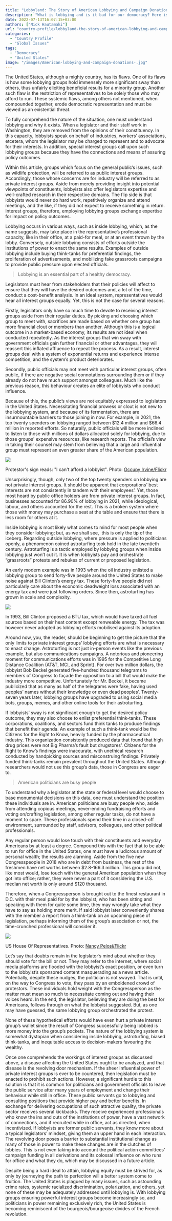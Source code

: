 ```yaml
---
title: "Lobbyland: The Story of American Lobbying and Campaign Donations"
description: "What is lobbying and is it bad for our democracy? Here is your guide to lobbying in the United States."
date: 2022-07-13T16:07:15+03:00
authors: ["Nick Hautamaki"]
url: "country-profile/lobbyland-the-story-of-american-lobbying-and-campaign-donations"
categories:
  - "Country Profile"
  - "Global Issues"
tags:
  - "Democracy"
  - "United States"
image: "/images/American-lobbying-and-campaign-donations-.jpg"
---
```

The United States, although a mighty country, has its flaws. One of its flaws is how some lobbying groups hold immensely more significant sway than others, thus unfairly eliciting beneficial results for a minority group. Another such flaw is the restriction of representatives to be solely those who may afford to run. These systemic flaws, among others not mentioned, when compounded together, erode democratic representation and must be viewed as an existential threat.

To fully comprehend the nature of the situation, one must understand lobbying and why it exists. When a legislator and their staff work in Washington, they are removed from the opinions of their constituency. In this capacity, lobbyists speak on behalf of industries, workers’ associations, etcetera, whom the legislator may be charged to represent and to advocate for their interests. In addition, special interest groups call upon such lobbying groups because they have the connections and means of assuring policy outcomes.

Within this article, groups which focus on the general public’s issues, such as wildlife protection, will be referred to as public interest groups. Accordingly, those whose concerns are for industry will be referred to as private interest groups. Aside from merely providing insight into potential viewpoints of constituents, lobbyists also offer legislators expertise and well-crafted research in their respective domains. The flip side is that lobbyists would never do hard work, repetitively organize and attend meetings, and the like, if they did not expect to receive something in return. Interest groups, therefore, employing lobbying groups exchange expertise for impact on policy outcomes.

Lobbying occurs in various ways, such as inside lobbying, which, as the name suggests, may take place in the representative’s professional capacity, like in their office, at a paid-for meal, or at an event thrown by the lobby. Conversely, outside lobbying consists of efforts outside the institutions of power to enact the same results. Examples of outside lobbying include buying think-tanks for preferential findings, the proliferation of advertisements, and mobilizing fake grassroots campaigns to provide public pressure upon elected officials.

> Lobbying is an essential part of a healthy democracy.

Legislators must hear from stakeholders that their policies will affect to ensure that they will have the desired outcomes and, a lot of the time, conduct a cost-benefit analysis. In an ideal system, representatives would hear all interest groups equally. Yet, this is not the case for several reasons.

Firstly, legislators only have so much time to devote to receiving interest groups aside from their regular duties. By picking and choosing which group to meet with, sacrifices are made based on whether one group has more financial clout or members than another. Although this is a logical outcome in a market-based economy, its results are not ideal when conducted repeatedly. As the interest groups that win sway with government officials gain further financial or other advantages, they will reassert this inflated affluence to repeat the process. As a result, interest groups deal with a system of exponential returns and experience intense competition, and the system’s product deteriorates.

Secondly, public officials may not meet with particular interest groups, often public, if there are negative social connotations surrounding them or if they already do not have much support amongst colleagues. Much like the previous reason, this behaviour creates an elite of lobbyists who conduct influence.

Because of this, the public’s views are not equitably expressed to legislators in the United States. Necessitating financial prowess or clout is not new to the lobbying system, and because of its fermentation, there are insurmountable barriers to those joining in now. For example, in 2021, the top twenty spenders on lobbying ranged between $12.4 million and $66.4 million in reported efforts. So naturally, public officials will be more inclined to listen to those with millions of dollars allocated solely for lobbying, due to those groups' expensive resources, like research reports. The official’s view in taking their counsel may stem from believing that a large and influential group must represent an even greater share of the American population.

![](/images/I-cant-afford-a-lobbyist.jpg)

Protestor's sign reads: "I can't afford a lobbyist". Photo: [Occupy Irvine/Flickr](https://creativecommons.org/licenses/by/2.0/)


Unsurprisingly, though, only two of the top twenty spenders on lobbying are not private interest groups. It should be apparent that corporations’ best interests are not consistently in tandem with their employees’. Yet, those most heard by public office holders are from private interest groups. In fact, businesses accounted for 86.90% of lobbying in 2021, while ideological, labour, and others accounted for the rest. This is a broken system where those with money may purchase a seat at the table and ensure that there is less room for others at it.

Inside lobbying is most likely what comes to mind for most people when they consider lobbying; but, as we shall see,  this is only the tip of the iceberg. Regarding outside lobbying, where pressure is applied to politicians openly, a phenomenon coined astroturfing took hold in the late twentieth century. Astroturfing is a tactic employed by lobbying groups when inside lobbying just won’t cut it. It is when lobbyists pay and orchestrate “grassroots” protests and rebukes of current or proposed legislation.

An early modern example was in 1993 when the oil industry enlisted a lobbying group to send forty-five people around the United States to make noise against Bill Clinton’s energy tax. These forty-five people did not particularly care about the economic deadweight loss associated with an energy tax and were just following orders. Since then, astroturfing has grown in scale and complexity.

![](/images/Bill-Clintons-energy-tax.jpg)

In 1993, Bill Clinton proposed a BTU tax, which would have taxed all fuel sources based on their heat content except renweable energy. The tax was however never adopted as lobbying efforts mobilised against its adoption.


Around now, you, the reader, should be beginning to get the picture that the only limits to private interest groups’ lobbying efforts are what is necessary to enact change. Astroturfing is not just in-person events like the previous example, but also communications campaigns. A notorious and pioneering moment for communications efforts was in 1995 for the Competitive Long Distance Coalition (AT&T, MCI, and Sprint). For over two million dollars, the lobbyist Bob Beckel generated five-hundred thousand telegrams to members of Congress to façade the opposition to a bill that would make the industry more competitive. Unfortunately for Mr. Beckel, it became publicized that as many as half of the telegrams were fake, having used peoples’ names without their knowledge or even dead peoples’. Twenty-seven years later, lobbying groups have upgraded to using social media bots, groups, memes, and other online tools for their astroturfing.

If lobbyists’ sway is not significant enough to get the desired policy outcome, they may also choose to enlist preferential think-tanks. These corporations, coalitions, and sectors fund think tanks to produce findings that benefit their agenda. An example of such a think-tank would be the Citizens for the Right to Know, heavily funded by the pharmaceutical industry. This organization consistently produced data that found that high drug prices were not Big Pharma’s fault but drugstores’. Citizens for the Right to Know’s findings were inaccurate, with unethical research conducted by handpicking sources and misconstruing findings. Privately funded think-tanks remain prevalent throughout the United States. Although researchers would not use this group’s data, those in Congress are eager to.

> American politicians are busy people

To understand why a legislator at the state or federal level would choose to base monumental decisions on this data, one must understand the position these individuals are in. American politicians are busy people who, aside from attending copious meetings, never-ending fundraising efforts and voting on/crafting legislation, among other regular tasks, do not have a moment to spare. These professionals spend their time in a closed-off environment, surrounded by staff, advisors, colleagues, and other political professionals.

Any regular person would lose touch with their constituents and everyday Americans by at least a degree. Compound this with the fact that to be able to run for office in the United States, one must have a ludicrous amount of personal wealth; the results are alarming. Aside from the five new Congresspeople in 2018 who are in debt from business, the rest of the freshmen have net worths between $2.8-166.3 million. This group did not, like most would, lose touch with the general American population when they got into office; rather, they were never a part of it considering the U.S. median net worth is only around $120 thousand.

Therefore, when a Congressperson is brought out to the finest restaurant in D.C. with their meal paid for by the lobbyist, who has been sitting and speaking with them for quite some time, they may wrongly take what they have to say as holding more merit. If said lobbyist later conveniently shares with the member a report from a think-tank on an upcoming piece of legislation, perhaps informing them of the group’s association or not, the time-crunched professional will consider it.

![](/images/house-of-representatives-voting.jpg)

US House Of Representatives. Photo: [Nancy Pelosi/Flickr](https://creativecommons.org/licenses/by/2.0/)


Let’s say that doubts remain in the legislator’s mind about whether they should vote for the bill or not. They may refer to the internet, where social media platforms are flooded with the lobbyist’s exact position, or even turn to the lobbyist’s sponsored content masquerading as a news article. Potentially, despite these nudges, the politician is not swayed. That is until, on the way to Congress to vote, they pass by an emboldened crowd of protestors. These individuals hold weight with the Congressperson as the matter must mean so much to necessitate coming out and having their voices heard. In the end, the legislator, believing they are doing the best for Americans, follows through on what the lobbyist suggested. But, as one may have guessed, the same lobbying group orchestrated the protest.

None of these hypothetical efforts would have even hurt a private interest group’s wallet since the result of Congress successfully being lobbied is more money into the group’s pockets. The nature of the lobbying system is somewhat dystopian when considering inside lobbying, astroturfing, biased think-tanks, and inequitable access to decision-makers favouring the wealthy.

Once one comprehends the workings of interest groups as discussed above, a disease affecting the United States ought to be analyzed, and that disease is the revolving door mechanism. If the sheer influential power of private interest groups is ever to be countered, then legislation must be enacted to prohibit such actions. However, a significant hurdle to this solution is that it is common for politicians and government officials to leave the public service after many years of employment and change their behaviour while still in office. These public servants go to lobbying and consulting positions that provide higher pay and better benefits. In exchange for delivering occupations of such attractive quality, the private sector receives several kickbacks. They receive experienced professionals who know the ins and outs of the institutions of power, have a vast network of connections, and if recruited while in office, act as directed, when incentivized. If lobbyists are former public servants, they know more about a typical legislators’ mindset, giving them an upper hand in each interaction. The revolving door poses a barrier to substantial institutional change as many of those in power to make these changes are in the clutches of lobbies. This is not even taking into account the political action committees’ campaign funding in all derivations and its colossal influence on who runs for office and what they do, which may be discussed in a future article.

Despite being a hard ideal to attain, lobbying equity must be strived for, as only by journeying the path to perfection will a better system come to fruition. The United States is plagued by many issues, such as astounding crime rates, systemic racialized discrimination, polarization, and others, yet none of these may be adequately addressed until lobbying is. With lobbying groups ensuring powerful interest groups become increasingly so, and politicians in power remaining exclusively rich, the United States is becoming reminiscent of the bourgeois/bourgeoise divides of the French revolution.

